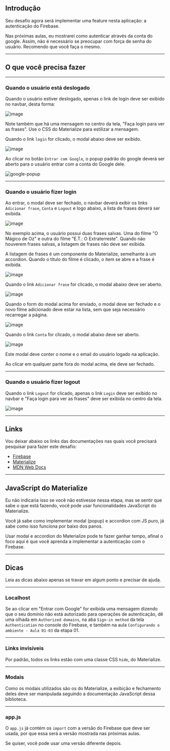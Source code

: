 ## Introdução

Seu desafio agora será implementar uma feature nesta aplicação: a autenticação
do Firebase.

Nas próximas aulas, eu mostrarei como autenticar através da conta do google.
Assim, não é necessário se preocupar com força de senha do usuário. Recomendo
que você faça o mesmo.

---

## O que você precisa fazer

---

### Quando o usuário está deslogado

Quando o usuário estiver deslogado, apenas o link de login deve ser exibido
no navbar, desta forma:

![image](https://user-images.githubusercontent.com/29297788/154863093-fc2ae7c8-fe7f-4436-815d-502851f646f3.png)

Note também que há uma mensagem no centro da tela, "Faça login para ver as
frases". Use o CSS do Materialize para estilizar a mensagem.

Quando o link `login` for clicado, o modal abaixo deve ser exibido.

![image](https://user-images.githubusercontent.com/29297788/154863206-793c8dc8-90f9-496f-bed5-e1092f8ad4ae.png)

Ao clicar no botão `Entrar com Google`, o popup padrão do google deverá ser
aberto para o usuário entrar com a conta do Google dele.

![google-popup](https://user-images.githubusercontent.com/29297788/154863492-4c33d340-eb91-4414-b979-75b00db06db6.jpg)

---

### Quando o usuário fizer login

Ao entrar, o modal deve ser fechado, o navbar deverá exibir os links `Adicionar frase`, `Conta` e `Logout` e logo abaixo, a lista de frases deverá ser exibida.

![image](https://user-images.githubusercontent.com/29297788/154863806-30cfecbb-d1a0-41bd-b001-5ee6d7d12879.png)

No exemplo acima, o usuário possui duas frases salvas. Uma do filme "O Mágico de Oz" e outra do filme "E.T.: O Extraterreste". Quando não houverem frases salvas, a listagem de frases não deve ser exibida.

A listagem de frases é um componente do Materialize, semelhante à um accordion. Quando o título do filme é clicado, o item se abre e a frase é exibida.

![image](https://user-images.githubusercontent.com/29297788/154863914-9b929a85-98a4-4344-b737-c77117345eef.png)

Quando o link `Adicionar frase` for clicado, o modal abaixo deve ser aberto.

![image](https://user-images.githubusercontent.com/29297788/154864271-371dd299-a770-4a1f-9a21-e195a1688868.png)

Quando o form do modal acima for enviado, o modal deve ser fechado e o novo filme adicionado deve estar na lista, sem que seja necessário recarregar a página.

![image](https://user-images.githubusercontent.com/29297788/154864312-bbbb1cee-233f-4f3e-95fd-5348aa9a7067.png)

Quando o link `Conta` for clicado, o modal abaixo deve ser aberto.

![image](https://user-images.githubusercontent.com/29297788/154864384-924fdc8d-de79-41d1-a2b8-4c9267d528da.png)

Este modal deve conter o nome e o email do usuário logado na aplicação.

Ao clicar em qualquer parte fora do modal acima, ele deve ser fechado.

---

### Quando o usuário fizer logout

Quando o link `Logout` for clicado, apenas o link `Login` deve ser exibido
no navbar e "Faça login para ver as frases" deve ser exibida no centro da tela.

![image](https://user-images.githubusercontent.com/29297788/154864442-b4bd78c1-8667-4fe3-a769-8c7586c1672e.png)

---

## Links

Vou deixar abaixo os links das documentações nas quais você precisará
pesquisar para fazer este desafio:

- [Firebase](https://firebase.google.com/docs)
- [Materialize](https://materializecss.com/)
- [MDN Web Docs](https://developer.mozilla.org/en-US/)

---

## JavaScript do Materialize

Eu não indicaria isso se você não estivesse nessa etapa, mas se sentir que
sabe o que está fazendo, você pode usar funcionalidades JavaScript do
Materialize.

Você já sabe como implementar modal (popup) e accordion com JS puro, já sabe
como isso funciona por baixo dos panos.

Usar modal e accordion do Materialize pode te fazer ganhar tempo, afinal
o foco aqui é que você aprenda a implementar a autenticação com o Firebase.

---

## Dicas

Leia as dicas abaixo apenas se travar em algum ponto e precisar de ajuda.

---

### Localhost

Se ao clicar em "Entrar com Google" for exibida uma mensagem dizendo que
o seu domínio não está autorizado para operações de autenticação, dê uma
olhada em `Authorized domains`, na aba `Sign-in method` da tela
`Authentication` no console do Firebase, e também na aula
`Configurando o ambiente - Aula 01-03` da etapa 01.

---

### Links invisíveis

Por padrão, todos os links estão com uma classe CSS `hide`, do Materialize.

---

### Modais

Como os modais utilizados são os do Materialize, a exibição e fechamento deles
deve ser manipulada seguindo a documentação JavaScript dessa biblioteca.

---

### app.js

O `app.js` já contém os `import` com a versão do Firebase que deve ser usada,
por que essa será a versão mostrada nas próximas aulas.

Se quiser, você pode usar uma versão diferente depois.
